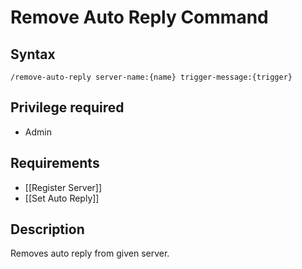 # Remove Auto Reply Command

## Syntax

`/remove-auto-reply server-name:{name} trigger-message:{trigger}`


## Privilege required

- Admin

## Requirements

- [[Register Server]]
- [[Set Auto Reply]]

## Description

Removes auto reply from given server.